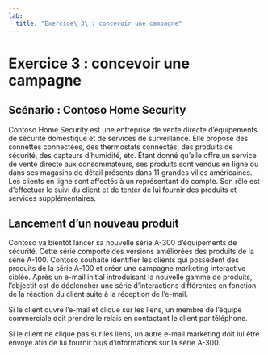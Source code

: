 ```yaml
---
lab:
  title: "Exercice\_3\_: concevoir une campagne"
---
```


# Exercice 3 : concevoir une campagne

## Scénario : Contoso Home Security 
Contoso Home Security est une entreprise de vente directe d’équipements de sécurité domestique et de services de surveillance. Elle propose des sonnettes connectées, des thermostats connectés, des produits de sécurité, des capteurs d’humidité, etc. Étant donné qu’elle offre un service de vente directe aux consommateurs, ses produits sont vendus en ligne ou dans ses magasins de détail présents dans 11 grandes villes américaines. Les clients en ligne sont affectés à un représentant de compte. Son rôle est d’effectuer le suivi du client et de tenter de lui fournir des produits et services supplémentaires. 

## Lancement d’un nouveau produit
Contoso va bientôt lancer sa nouvelle série A-300 d’équipements de sécurité. Cette série comporte des versions améliorées des produits de la série A-100. Contoso souhaite identifier les clients qui possèdent des produits de la série A-100 et créer une campagne marketing interactive ciblée. Après un e-mail initial introduisant la nouvelle gamme de produits, l’objectif est de déclencher une série d’interactions différentes en fonction de la réaction du client suite à la réception de l’e-mail. 

Si le client ouvre l’e-mail et clique sur les liens, un membre de l’équipe commerciale doit prendre le relais en contactant le client par téléphone.

Si le client ne clique pas sur les liens, un autre e-mail marketing doit lui être envoyé afin de lui fournir plus d’informations sur la série A-300.
